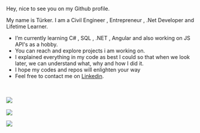 
Hey, nice to see you on my Github profile.

My name is Türker. I am a Civil Engineer , Entrepreneur , .Net Developer and Lifetime Learner.
- I’m currently learning C# , SQL , .NET , Angular and also working on JS API's as a hobby.
- You can reach and explore projects i am working on.
- I explained everything in my code as best I could so that when we look later, we can understand what, why and how I did it.
- I hope my codes and repos will enlighten your way
- Feel free to contact me on  [Linkedin](www.linkedin.com/in/turkerkaraoglu553).


<br></br>
![](https://komarev.com/ghpvc/?username=Trkrkrl&style=flat&label=Visits)
<br></br>
![](https://github-readme-stats.vercel.app/api/top-langs/?username=Trkrkrl)

<img src="https://github-readme-stats.vercel.app/api?username=Trkrkrl" />


	
<!--
**Trkrkrl/Trkrkrl** is a ✨ _special_ ✨ repository because its `README.md` (this file) appears on your GitHub profile.

Here are some ideas to get you started:

- 🔭 I’m currently working on ...
- 🌱 I’m currently learning C# , .NET , SQL , Angular
- 👯 I’m looking to collaborate on ...
- 🤔 I’m looking for help with ...
- 💬 Ask me about ...
- 📫 How to reach me:
- 
- 😄 Pronouns: ...
- ⚡ Fun fact: ...
-->
